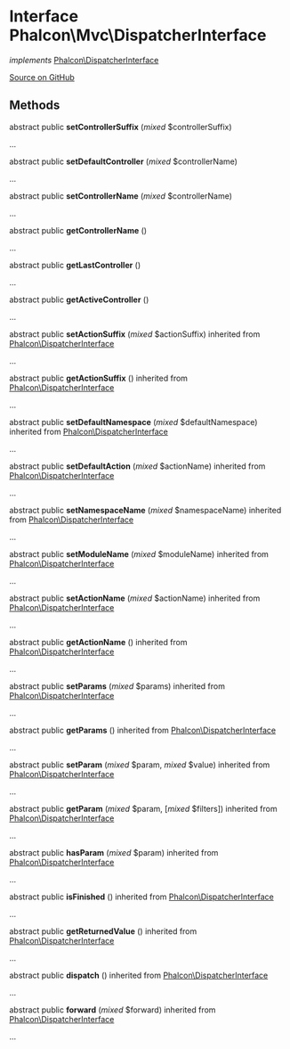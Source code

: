# Interface **Phalcon\\Mvc\\DispatcherInterface**

*implements* [Phalcon\DispatcherInterface](/en/3.1/api/Phalcon_DispatcherInterface)

<a href="https://github.com/phalcon/cphalcon/blob/master/phalcon/mvc/dispatcherinterface.zep" class="btn btn-default btn-sm">Source on GitHub</a>

## Methods
abstract public  **setControllerSuffix** (*mixed* $controllerSuffix)

...


abstract public  **setDefaultController** (*mixed* $controllerName)

...


abstract public  **setControllerName** (*mixed* $controllerName)

...


abstract public  **getControllerName** ()

...


abstract public  **getLastController** ()

...


abstract public  **getActiveController** ()

...


abstract public  **setActionSuffix** (*mixed* $actionSuffix) inherited from [Phalcon\DispatcherInterface](/en/3.1/api/Phalcon_DispatcherInterface)

...


abstract public  **getActionSuffix** () inherited from [Phalcon\DispatcherInterface](/en/3.1/api/Phalcon_DispatcherInterface)

...


abstract public  **setDefaultNamespace** (*mixed* $defaultNamespace) inherited from [Phalcon\DispatcherInterface](/en/3.1/api/Phalcon_DispatcherInterface)

...


abstract public  **setDefaultAction** (*mixed* $actionName) inherited from [Phalcon\DispatcherInterface](/en/3.1/api/Phalcon_DispatcherInterface)

...


abstract public  **setNamespaceName** (*mixed* $namespaceName) inherited from [Phalcon\DispatcherInterface](/en/3.1/api/Phalcon_DispatcherInterface)

...


abstract public  **setModuleName** (*mixed* $moduleName) inherited from [Phalcon\DispatcherInterface](/en/3.1/api/Phalcon_DispatcherInterface)

...


abstract public  **setActionName** (*mixed* $actionName) inherited from [Phalcon\DispatcherInterface](/en/3.1/api/Phalcon_DispatcherInterface)

...


abstract public  **getActionName** () inherited from [Phalcon\DispatcherInterface](/en/3.1/api/Phalcon_DispatcherInterface)

...


abstract public  **setParams** (*mixed* $params) inherited from [Phalcon\DispatcherInterface](/en/3.1/api/Phalcon_DispatcherInterface)

...


abstract public  **getParams** () inherited from [Phalcon\DispatcherInterface](/en/3.1/api/Phalcon_DispatcherInterface)

...


abstract public  **setParam** (*mixed* $param, *mixed* $value) inherited from [Phalcon\DispatcherInterface](/en/3.1/api/Phalcon_DispatcherInterface)

...


abstract public  **getParam** (*mixed* $param, [*mixed* $filters]) inherited from [Phalcon\DispatcherInterface](/en/3.1/api/Phalcon_DispatcherInterface)

...


abstract public  **hasParam** (*mixed* $param) inherited from [Phalcon\DispatcherInterface](/en/3.1/api/Phalcon_DispatcherInterface)

...


abstract public  **isFinished** () inherited from [Phalcon\DispatcherInterface](/en/3.1/api/Phalcon_DispatcherInterface)

...


abstract public  **getReturnedValue** () inherited from [Phalcon\DispatcherInterface](/en/3.1/api/Phalcon_DispatcherInterface)

...


abstract public  **dispatch** () inherited from [Phalcon\DispatcherInterface](/en/3.1/api/Phalcon_DispatcherInterface)

...


abstract public  **forward** (*mixed* $forward) inherited from [Phalcon\DispatcherInterface](/en/3.1/api/Phalcon_DispatcherInterface)

...


